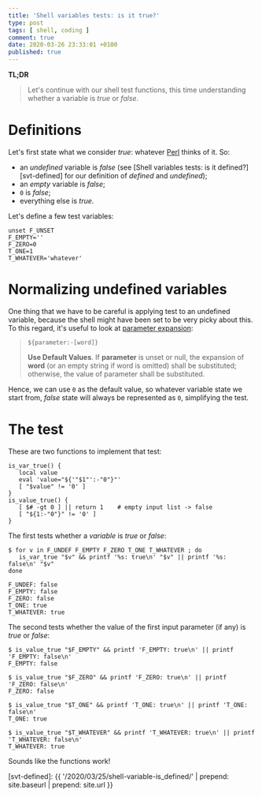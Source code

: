 ```yaml
---
title: 'Shell variables tests: is it true?'
type: post
tags: [ shell, coding ]
comment: true
date: 2020-03-26 23:33:01 +0100
published: true
---
```


**TL;DR**

> Let's continue with our shell test functions, this time understanding
> whether a variable is *true* or *false*.

# Definitions

Let's first state what we consider *true*: whatever [Perl][] thinks of it.
So:

- an *undefined* variable is *false* (see [Shell variables tests: is it
  defined?][svt-defined] for our definition of *defined* and *undefined*);
- an *empty* variable is *false*;
- `0` is *false*;
- everything else is *true*.

Let's define a few test variables:

```shell
unset F_UNSET
F_EMPTY=''
F_ZERO=0
T_ONE=1
T_WHATEVER='whatever'
```

# Normalizing undefined variables

One thing that we have to be careful is applying test to an undefined
variable, because the shell might have been set to be very picky about this.
To this regard, it's useful to look at [parameter expansion][]:

> `${parameter:-[word]}`
>
> **Use Default Values**. If __parameter__ is unset or null, the expansion
> of __word__ (or an empty string if word is omitted) shall be substituted;
> otherwise, the value of parameter shall be substituted.

Hence, we can use `0` as the default value, so whatever variable state we
start from, *false* state will always be represented as `0`, simplifying the
test.

# The test

These are two functions to implement that test:

```shell
is_var_true() {
   local value
   eval 'value="${'"$1"':-"0"}"'
   [ "$value" != '0' ]
}
is_value_true() {
   [ $# -gt 0 ] || return 1    # empty input list -> false
   [ "${1:-"0"}" != '0' ]
}
```

The first tests whether a *variable* is *true* or *false*:

```
$ for v in F_UNDEF F_EMPTY F_ZERO T_ONE T_WHATEVER ; do
   is_var_true "$v" && printf '%s: true\n' "$v" || printf '%s: false\n' "$v"
done

F_UNDEF: false
F_EMPTY: false
F_ZERO: false
T_ONE: true
T_WHATEVER: true
```

The second tests whether the value of the first input parameter (if any) is
*true* or *false*:

```shell
$ is_value_true "$F_EMPTY" && printf 'F_EMPTY: true\n' || printf 'F_EMPTY: false\n'
F_EMPTY: false

$ is_value_true "$F_ZERO" && printf 'F_ZERO: true\n' || printf 'F_ZERO: false\n'
F_ZERO: false

$ is_value_true "$T_ONE" && printf 'T_ONE: true\n' || printf 'T_ONE: false\n'
T_ONE: true

$ is_value_true "$T_WHATEVER" && printf 'T_WHATEVER: true\n' || printf 'T_WHATEVER: false\n'
T_WHATEVER: true
```

Sounds like the functions work!

[Perl]: https://www.perl.org/
[parameter expansion]: https://pubs.opengroup.org/onlinepubs/9699919799/utilities/V3_chap02.html#tag_18_06_02
[svt-defined]: {{ '/2020/03/25/shell-variable-is_defined/' | prepend: site.baseurl | prepend: site.url }}
